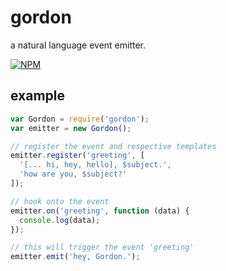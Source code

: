 # gordon

a natural language event emitter.

[![NPM](https://nodei.co/npm/gordon.png?downloads=true&downloadRank=true&stars=true)](https://nodei.co/npm/gordon/)

## example

```javascript
var Gordon = require('gordon');
var emitter = new Gordon();

// register the event and respective templates
emitter.register('greeting', [
  '[... hi, hey, hello], $subject.',
  'how are you, $subject?'
]);

// hook onto the event
emitter.on('greeting', function (data) {
  console.log(data);
});

// this will trigger the event 'greeting'
emitter.emit('hey, Gordon.');
```
